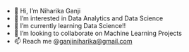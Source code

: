 - 👋 Hi, I’m Niharika Ganji
- 👀 I’m interested in Data Analytics and Data Science
- 🌱 I’m currently learning Data Science!!
- 💞️ I’m looking to collaborate on Machine Learning Projects
- 📫 Reach me @ganjiniharika@gmail.com

<!---
NiharikaGanji9/NiharikaGanji9 is a ✨ special ✨ repository because its `README.md` (this file) appears on your GitHub profile.
You can click the Preview link to take a look at your changes.
--->
